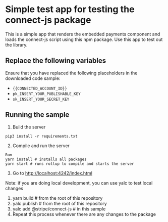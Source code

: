 # Simple test app for testing the connect-js package
This is a simple app that renders the embedded payments component and loads the connect-js script using this npm package. Use this app to test out the library.

## Replace the following variables

Ensure that you have replaced the following placeholders in the downloaded code sample:

- `{{CONNECTED_ACCOUNT_ID}}`
- `pk_INSERT_YOUR_PUBLISHABLE_KEY`
- `sk_INSERT_YOUR_SECRET_KEY`

## Running the sample

1. Build the server

```
pip3 install -r requirements.txt
```

2. Compile and run the server

```
Run 
yarn install # installs all packages
yarn start # runs rollup to compile and starts the server
```

3. Go to [http://localhost:4242/index.html](http://localhost:4242/index.html)

Note: if you are doing local development, you can use yalc to test local changes

1. yarn build # from the root of this repository
1. yalc publish # from the root of this repository
2. yalc add @stripe/connect-js # in this sample
3. Repeat this process whenever there are any changes to the package